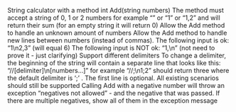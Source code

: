 String calculator with a method int Add(string numbers)
The method must accept a string of 0, 1 or 2 numbers for example “” or “1” or “1,2” and will
return their sum (for an empty string it will return 0)
Allow the Add method to handle an unknown amount of numbers
Allow the Add method to handle new lines between numbers (instead of commas).
The following input is ok: “1\n2,3” (will equal 6)
The following input is NOT ok: “1,\n” (not need to prove it - just clarifying)
Support different delimiters
To change a delimiter, the beginning of the string will contain a separate line that looks like
this: “//[delimiter]\n[numbers...]” for example “//;\n1;2” should return three where the
default delimiter is ‘;’ .
The first line is optional. All existing scenarios should still be supported
Calling Add with a negative number will throw an exception “negatives not allowed” - and
the negative that was passed. If there are multiple negatives, show all of them in the
exception message